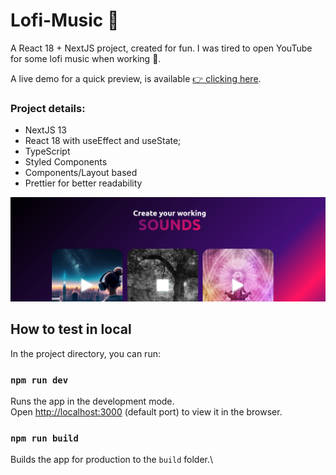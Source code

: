 # Lofi-Music 🎵

A React 18 + NextJS project, created for fun. I was tired to open YouTube for some lofi music when working 🤭.

A live demo for a quick preview, is available [👉 clicking here](https://www.lofimusic.dev/).

### Project details:
* NextJS 13
* React 18 with useEffect and useState;
* TypeScript
* Styled Components
* Components/Layout based
* Prettier for better readability 

![alt text](https://raw.githubusercontent.com/riccardobertolini/lofi-music/master/public/github_image.png)


## How to test in local

In the project directory, you can run:

### `npm run dev`

Runs the app in the development mode.\
Open [http://localhost:3000](http://localhost:3000) (default port) to view it in the browser.


### `npm run build`

Builds the app for production to the `build` folder.\
